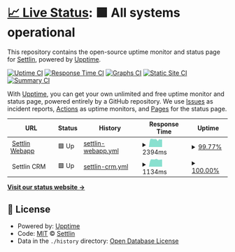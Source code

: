 # [📈 Live Status](https://webapp.status.settlin.in): <!--live status--> **🟩 All systems operational**

This repository contains the open-source uptime monitor and status page for [Settlin](https://settlin.in), powered by [Upptime](https://github.com/upptime/upptime).

[![Uptime CI](https://github.com/settlin/upptime/workflows/Uptime%20CI/badge.svg)](https://github.com/settlin/upptime/actions?query=workflow%3A%22Uptime+CI%22)
[![Response Time CI](https://github.com/settlin/upptime/workflows/Response%20Time%20CI/badge.svg)](https://github.com/settlin/upptime/actions?query=workflow%3A%22Response+Time+CI%22)
[![Graphs CI](https://github.com/settlin/upptime/workflows/Graphs%20CI/badge.svg)](https://github.com/settlin/upptime/actions?query=workflow%3A%22Graphs+CI%22)
[![Static Site CI](https://github.com/settlin/upptime/workflows/Static%20Site%20CI/badge.svg)](https://github.com/settlin/upptime/actions?query=workflow%3A%22Static+Site+CI%22)
[![Summary CI](https://github.com/settlin/upptime/workflows/Summary%20CI/badge.svg)](https://github.com/settlin/upptime/actions?query=workflow%3A%22Summary+CI%22)

With [Upptime](https://upptime.js.org), you can get your own unlimited and free uptime monitor and status page, powered entirely by a GitHub repository. We use [Issues](https://github.com/settlin/upptime/issues) as incident reports, [Actions](https://github.com/settlin/upptime/actions) as uptime monitors, and [Pages](https://webapp.status.settlin.in) for the status page.

<!--start: status pages-->
<!-- This summary is generated by Upptime (https://github.com/upptime/upptime) -->
<!-- Do not edit this manually, your changes will be overwritten -->
<!-- prettier-ignore -->
| URL | Status | History | Response Time | Uptime |
| --- | ------ | ------- | ------------- | ------ |
| <img alt="" src="https://favicons.githubusercontent.com/settlin.in" height="13"> [Settlin Webapp](https://settlin.in) | 🟩 Up | [settlin-webapp.yml](https://github.com/settlin/upptime/commits/HEAD/history/settlin-webapp.yml) | <details><summary><img alt="Response time graph" src="./graphs/settlin-webapp/response-time-week.png" height="20"> 2394ms</summary><br><a href="https://check.settlin.in/history/settlin-webapp"><img alt="Response time 1822" src="https://img.shields.io/endpoint?url=https%3A%2F%2Fraw.githubusercontent.com%2Fsettlin%2Fupptime%2FHEAD%2Fapi%2Fsettlin-webapp%2Fresponse-time.json"></a><br><a href="https://check.settlin.in/history/settlin-webapp"><img alt="24-hour response time 4699" src="https://img.shields.io/endpoint?url=https%3A%2F%2Fraw.githubusercontent.com%2Fsettlin%2Fupptime%2FHEAD%2Fapi%2Fsettlin-webapp%2Fresponse-time-day.json"></a><br><a href="https://check.settlin.in/history/settlin-webapp"><img alt="7-day response time 2394" src="https://img.shields.io/endpoint?url=https%3A%2F%2Fraw.githubusercontent.com%2Fsettlin%2Fupptime%2FHEAD%2Fapi%2Fsettlin-webapp%2Fresponse-time-week.json"></a><br><a href="https://check.settlin.in/history/settlin-webapp"><img alt="30-day response time 1948" src="https://img.shields.io/endpoint?url=https%3A%2F%2Fraw.githubusercontent.com%2Fsettlin%2Fupptime%2FHEAD%2Fapi%2Fsettlin-webapp%2Fresponse-time-month.json"></a><br><a href="https://check.settlin.in/history/settlin-webapp"><img alt="1-year response time 1822" src="https://img.shields.io/endpoint?url=https%3A%2F%2Fraw.githubusercontent.com%2Fsettlin%2Fupptime%2FHEAD%2Fapi%2Fsettlin-webapp%2Fresponse-time-year.json"></a></details> | <details><summary><a href="https://check.settlin.in/history/settlin-webapp">99.77%</a></summary><a href="https://check.settlin.in/history/settlin-webapp"><img alt="All-time uptime 99.86%" src="https://img.shields.io/endpoint?url=https%3A%2F%2Fraw.githubusercontent.com%2Fsettlin%2Fupptime%2FHEAD%2Fapi%2Fsettlin-webapp%2Fuptime.json"></a><br><a href="https://check.settlin.in/history/settlin-webapp"><img alt="24-hour uptime 100.00%" src="https://img.shields.io/endpoint?url=https%3A%2F%2Fraw.githubusercontent.com%2Fsettlin%2Fupptime%2FHEAD%2Fapi%2Fsettlin-webapp%2Fuptime-day.json"></a><br><a href="https://check.settlin.in/history/settlin-webapp"><img alt="7-day uptime 99.77%" src="https://img.shields.io/endpoint?url=https%3A%2F%2Fraw.githubusercontent.com%2Fsettlin%2Fupptime%2FHEAD%2Fapi%2Fsettlin-webapp%2Fuptime-week.json"></a><br><a href="https://check.settlin.in/history/settlin-webapp"><img alt="30-day uptime 99.76%" src="https://img.shields.io/endpoint?url=https%3A%2F%2Fraw.githubusercontent.com%2Fsettlin%2Fupptime%2FHEAD%2Fapi%2Fsettlin-webapp%2Fuptime-month.json"></a><br><a href="https://check.settlin.in/history/settlin-webapp"><img alt="1-year uptime 99.86%" src="https://img.shields.io/endpoint?url=https%3A%2F%2Fraw.githubusercontent.com%2Fsettlin%2Fupptime%2FHEAD%2Fapi%2Fsettlin-webapp%2Fuptime-year.json"></a></details>
| <img alt="" src="https://favicons.githubusercontent.com/null" height="13"> Settlin CRM | 🟩 Up | [settlin-crm.yml](https://github.com/settlin/upptime/commits/HEAD/history/settlin-crm.yml) | <details><summary><img alt="Response time graph" src="./graphs/settlin-crm/response-time-week.png" height="20"> 1134ms</summary><br><a href="https://check.settlin.in/history/settlin-crm"><img alt="Response time 1512" src="https://img.shields.io/endpoint?url=https%3A%2F%2Fraw.githubusercontent.com%2Fsettlin%2Fupptime%2FHEAD%2Fapi%2Fsettlin-crm%2Fresponse-time.json"></a><br><a href="https://check.settlin.in/history/settlin-crm"><img alt="24-hour response time 1107" src="https://img.shields.io/endpoint?url=https%3A%2F%2Fraw.githubusercontent.com%2Fsettlin%2Fupptime%2FHEAD%2Fapi%2Fsettlin-crm%2Fresponse-time-day.json"></a><br><a href="https://check.settlin.in/history/settlin-crm"><img alt="7-day response time 1134" src="https://img.shields.io/endpoint?url=https%3A%2F%2Fraw.githubusercontent.com%2Fsettlin%2Fupptime%2FHEAD%2Fapi%2Fsettlin-crm%2Fresponse-time-week.json"></a><br><a href="https://check.settlin.in/history/settlin-crm"><img alt="30-day response time 1310" src="https://img.shields.io/endpoint?url=https%3A%2F%2Fraw.githubusercontent.com%2Fsettlin%2Fupptime%2FHEAD%2Fapi%2Fsettlin-crm%2Fresponse-time-month.json"></a><br><a href="https://check.settlin.in/history/settlin-crm"><img alt="1-year response time 1512" src="https://img.shields.io/endpoint?url=https%3A%2F%2Fraw.githubusercontent.com%2Fsettlin%2Fupptime%2FHEAD%2Fapi%2Fsettlin-crm%2Fresponse-time-year.json"></a></details> | <details><summary><a href="https://check.settlin.in/history/settlin-crm">100.00%</a></summary><a href="https://check.settlin.in/history/settlin-crm"><img alt="All-time uptime 100.00%" src="https://img.shields.io/endpoint?url=https%3A%2F%2Fraw.githubusercontent.com%2Fsettlin%2Fupptime%2FHEAD%2Fapi%2Fsettlin-crm%2Fuptime.json"></a><br><a href="https://check.settlin.in/history/settlin-crm"><img alt="24-hour uptime 100.00%" src="https://img.shields.io/endpoint?url=https%3A%2F%2Fraw.githubusercontent.com%2Fsettlin%2Fupptime%2FHEAD%2Fapi%2Fsettlin-crm%2Fuptime-day.json"></a><br><a href="https://check.settlin.in/history/settlin-crm"><img alt="7-day uptime 100.00%" src="https://img.shields.io/endpoint?url=https%3A%2F%2Fraw.githubusercontent.com%2Fsettlin%2Fupptime%2FHEAD%2Fapi%2Fsettlin-crm%2Fuptime-week.json"></a><br><a href="https://check.settlin.in/history/settlin-crm"><img alt="30-day uptime 100.00%" src="https://img.shields.io/endpoint?url=https%3A%2F%2Fraw.githubusercontent.com%2Fsettlin%2Fupptime%2FHEAD%2Fapi%2Fsettlin-crm%2Fuptime-month.json"></a><br><a href="https://check.settlin.in/history/settlin-crm"><img alt="1-year uptime 100.00%" src="https://img.shields.io/endpoint?url=https%3A%2F%2Fraw.githubusercontent.com%2Fsettlin%2Fupptime%2FHEAD%2Fapi%2Fsettlin-crm%2Fuptime-year.json"></a></details>

<!--end: status pages-->

[**Visit our status website →**](https://webapp.status.settlin.in)

## 📄 License

- Powered by: [Upptime](https://github.com/upptime/upptime)
- Code: [MIT](./LICENSE) © [Settlin](https://settlin.in)
- Data in the `./history` directory: [Open Database License](https://opendatacommons.org/licenses/odbl/1-0/)

